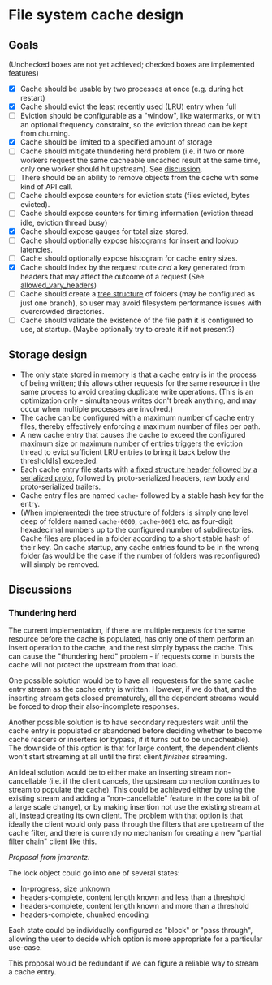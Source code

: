 # File system cache design

## Goals

(Unchecked boxes are not yet achieved; checked boxes are implemented features)

- [x] Cache should be usable by two processes at once (e.g. during hot restart)
- [x] Cache should evict the least recently used (LRU) entry when full
- [ ] Eviction should be configurable as a "window", like watermarks, or with an optional frequency constraint, so the eviction thread can be kept from churning.
- [x] Cache should be limited to a specified amount of storage
- [ ] Cache should mitigate thundering herd problem (i.e. if two or more workers request the same cacheable uncached result at the same time, only one worker should hit upstream). See [discussion](#thundering-herd).
- [ ] There should be an ability to remove objects from the cache with some kind of API call.
- [ ] Cache should expose counters for eviction stats (files evicted, bytes evicted).
- [ ] Cache should expose counters for timing information (eviction thread idle, eviction thread busy)
- [x] Cache should expose gauges for total size stored.
- [ ] Cache should optionally expose histograms for insert and lookup latencies.
- [ ] Cache should optionally expose histogram for cache entry sizes.
- [x] Cache should index by the request route *and* a key generated from headers that may affect the outcome of a request (See [allowed_vary_headers](https://www.envoyproxy.io/docs/envoy/latest/api-v3/extensions/filters/http/cache/v3/cache.proto.html))
- [ ] Cache should create a [tree structure](#tree-structure) of folders (may be configured as just one branch), so user may avoid filesystem performance issues with overcrowded directories.
- [ ] Cache should validate the existence of the file path it is configured to use, at startup. (Maybe optionally try to create it if not present?)

## Storage design

* The only state stored in memory is that a cache entry is in the process of being written; this allows other requests for the same resource in the same process to avoid creating duplicate write operations. (This is an optimization only - simultaneous writes don't break anything, and may occur when multiple processes are involved.)
* The cache can be configured with a maximum number of cache entry files, thereby effectively enforcing a maximum number of files per path.
* A new cache entry that causes the cache to exceed the configured maximum size or maximum number of entries triggers the eviction thread to evict sufficient LRU entries to bring it back below the threshold\[s\] exceeded.
* Each cache entry file starts with [a fixed structure header followed by a serialized proto](cache_file_header.proto), followed by proto-serialized headers, raw body and proto-serialized trailers.
* Cache entry files are named `cache-` followed by a stable hash key for the entry.
<a name="tree-structure"></a>
* (When implemented) the tree structure of folders is simply one level deep of folders named `cache-0000`, `cache-0001` etc. as four-digit hexadecimal numbers up to the configured number of subdirectories. Cache files are placed in a folder according to a short stable hash of their key. On cache startup, any cache entries found to be in the wrong folder (as would be the case if the number of folders was reconfigured) will simply be removed.

## Discussions

<a name="thundering-herd"></a>
### Thundering herd

The current implementation, if there are multiple requests for the same resource before the cache is populated, has only one of them perform an insert operation to the cache, and the rest simply bypass the cache. This can cause the "thundering herd" problem - if requests come in bursts the cache will not protect the upstream from that load.

One possible solution would be to have all requesters for the same cache entry stream as the cache entry is written. However, if we do that, and the inserting stream gets closed prematurely, all the dependent streams would be forced to drop their also-incomplete responses.

Another possible solution is to have secondary requesters wait until the cache entry is populated or abandoned before deciding whether to become cache readers or inserters (or bypass, if it turns out to be uncacheable). The downside of this option is that for large content, the dependent clients won't start streaming at all until the first client *finishes* streaming.

An ideal solution would be to either make an inserting stream non-cancellable (i.e. if the client cancels, the upstream connection continues to stream to populate the cache). This could be achieved either by using the existing stream and adding a "non-cancellable" feature in the core (a bit of a large scale change), or by making insertion not use the existing stream at all, instead creating its own client. The problem with that option is that ideally the client would only pass through the filters that are upstream of the cache filter, and there is currently no mechanism for creating a new "partial filter chain" client like this.

_Proposal from jmarantz:_

The lock object could go into one of several states:
* In-progress, size unknown
* headers-complete, content length known and less than a threshold
* headers-complete, content length known and more than a threshold
* headers-complete, chunked encoding

Each state could be individually configured as "block" or "pass through", allowing the user to decide which option is more appropriate for a particular use-case.

This proposal would be redundant if we can figure a reliable way to stream a cache entry.
